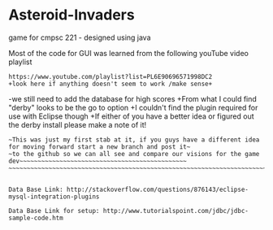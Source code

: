 # Asteroid-Invaders
game for cmpsc 221 - designed using java

Most of the code for GUI was learned from the following youTube video playlist

	https://www.youtube.com/playlist?list=PL6E90696571998DC2
	+look here if anything doesn't seem to work /make sense+

-we still need to add the database for high scores
	+From what I could find "derby" looks to be the go to option
	+I couldn't find the plugin required for use with Eclipse though
	+If either of you have a better idea or figured out the derby install please make a note of it!

~~~~~~~~~~~~~~~~~~~~~~~~~~~~~~~~~~~~~~~~~~~~~~~~~~~~~~~~~~~~~~~~~~~~~~~~~~~~~~~~~~~~~~~~~~~~~~~~~~~~~~~~~~~~~~~~~~~~~~~~~
~This was just my first stab at it, if you guys have a different idea for moving forward start a new branch and post it~
~to the github so we can all see and compare our visions for the game dev~~~~~~~~~~~~~~~~~~~~~~~~~~~~~~~~~~~~~~~~~~~~~~
~~~~~~~~~~~~~~~~~~~~~~~~~~~~~~~~~~~~~~~~~~~~~~~~~~~~~~~~~~~~~~~~~~~~~~~~~


Data Base Link: http://stackoverflow.com/questions/876143/eclipse-mysql-integration-plugins

Data Base Link for setup: http://www.tutorialspoint.com/jdbc/jdbc-sample-code.htm
